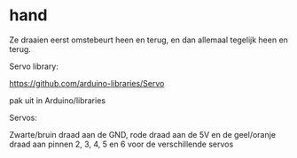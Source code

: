 # hand

Ze draaien eerst omstebeurt heen en terug, en dan allemaal tegelijk heen en terug.

Servo library: 

https://github.com/arduino-libraries/Servo

pak uit in Arduino/libraries



Servos: 

Zwarte/bruin draad aan de GND, rode draad aan de 5V en de geel/oranje draad aan pinnen 2, 3, 4, 5 en 6 voor de verschillende servos


